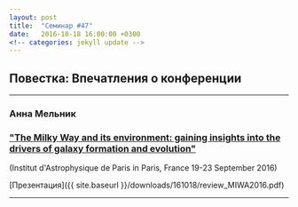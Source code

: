 ```yaml
---
layout: post
title:  "Семинар #47"
date:   2016-10-18 16:00:00 +0300
<!-- categories: jekyll update -->
---
```

## Повестка: Впечатления о конференции

***

### **Анна Мельник**  

### ["The Milky Way and its environment: gaining insights into the drivers of galaxy formation and evolution"](http://www.iap.fr/vie_scientifique/ateliers/MilkyWay_Workshop/2016/)

(Institut d'Astrophysique de Paris
in Paris, France 19-23 September  2016)

[Презентация]({{ site.baseurl  }}/downloads/161018/review_MIWA2016.pdf)

***